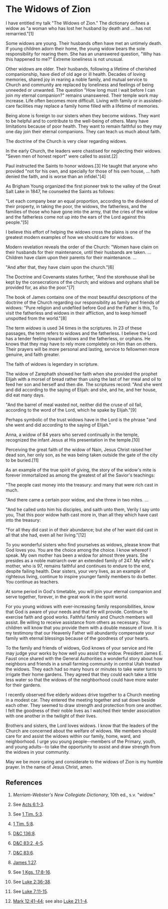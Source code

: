 # The Widows of Zion

I have entitled my talk "The Widows of Zion." The dictionary defines a widow
as "a woman who has lost her husband by death and ... has not remarried."[1]

Some widows are young. Their husbands often have met an untimely death. If
young children adorn their home, the young widow bears the sole responsibility
for rearing them. She has an unanswered question, "Why has this happened to
me?" Extreme loneliness is not unusual.

Other widows are older. Their husbands, following a lifetime of cherished
companionship, have died of old age or ill health. Decades of loving memories,
shared joy in rearing a noble family, and mutual service to Church and
community are replaced by loneliness and feelings of being unneeded or
unwanted. The question "How long must I wait before I can join my eternal
companion?" remains unanswered. Their temple work may increase. Life often
becomes more difficult. Living with family or in assisted-care facilities may
replace a family home filled with a lifetime of memories.

Being alone is foreign to our sisters when they become widows. They want to be
helpful and to contribute to the well-being of others. Many have limitations
because of poor health. They want to remain faithful so they may one day join
their eternal companions. They can teach us much about faith.

The doctrine of the Church is very clear regarding widows.

In the early Church, the leaders were chastised for neglecting their widows.
"Seven men of honest report" were called to assist.[2]

Paul instructed the Saints to honor widows.[3] He taught that anyone who
provided "not for his own, and specially for those of his own house, ... hath
denied the faith, and is worse than an infidel."[4]

As Brigham Young organized the first pioneer trek to the valley of the Great
Salt Lake in 1847, he counseled the Saints as follows:

"Let each company bear an equal proportion, according to the dividend of their
property, in taking the poor, the widows, the fatherless, and the families of
those who have gone into the army, that the cries of the widow and the
fatherless come not up into the ears of the Lord against this people."[5]

I believe this effort of helping the widows cross the plains is one of the
greatest modern examples of how we should care for widows.

Modern revelation reveals the order of the Church: "Women have claim on their
husbands for their maintenance, until their husbands are taken. ... Children
have claim upon their parents for their maintenance. ...

"And after that, they have claim upon the church."[6]

The Doctrine and Covenants states further, "And the storehouse shall be kept
by the consecrations of the church; and widows and orphans shall be provided
for, as also the poor."[7]

The book of James contains one of the most beautiful descriptions of the
doctrine of the Church regarding our responsibility as family and friends of
widows: "Pure religion and undefiled before God and the Father is this, To
visit the fatherless and widows in their affliction, and to keep himself
unspotted from the world."[8]

The term _widows_ is used 34 times in the scriptures. In 23 of these passages,
the term refers to widows and the fatherless. I believe the Lord has a tender
feeling toward widows and the fatherless, or orphans. He knows that they may
have to rely more completely on Him than on others. Their prayers will be more
personal and lasting, service to fellowmen more genuine, and faith greater.

The faith of widows is legendary in scripture.

The widow of Zarephath showed her faith when she provided the prophet Elijah
with a morsel of bread rather than using the last of her meal and oil to feed
her son and herself and then die. The scriptures record: "And she went and did
according to the saying of Elijah: and she, and he, and her house, did eat
many days.

"And the barrel of meal wasted not, neither did the cruse of oil fail,
according to the word of the Lord, which he spake by Elijah."[9]

Perhaps symbolic of the trust widows have in the Lord is the phrase "and she
went and did according to the saying of Elijah."

Anna, a widow of 84 years who served continually in the temple, recognized the
infant Jesus at His presentation in the temple.[10]

Perceiving the great faith of the widow of Nain, Jesus Christ raised her dead
son, her only son, as he was being taken outside the gate of the city to be
buried.[11]

As an example of the true spirit of giving, the story of the widow's mite is
forever immortalized as among the greatest of all the Savior's teachings:

"The people cast money into the treasury: and many that were rich cast in
much.

"And there came a certain poor widow, and she threw in two mites. ...

"And he called unto him his disciples, and saith unto them, Verily I say unto
you, That this poor widow hath cast more in, than all they which have cast
into the treasury:

"For all they did cast in of their abundance; but she of her want did cast in
all that she had, even all her living."[12]

To you wonderful sisters who find yourselves as widows, please know that God
loves you. You are the choice among the choice. I know whereof I speak. My own
mother has been a widow for almost three years. She presides as a noble
matriarch over an extended family of 247. My wife's mother, who is 97, remains
faithful and continues to endure to the end, despite failing health. Dear
sisters, your very lives, as an example of righteous living, continue to
inspire younger family members to do better. You continue as teachers.

At some period in God's timetable, you will join your eternal companion and
serve together, forever, in the great work in the spirit world.

For you young widows with ever-increasing family responsibilities, know that
God is aware of your needs and that He will provide. Continue to exercise
faith and good works. Faithful family and Church members will assist. Be
willing to receive assistance from others as necessary. Your children will
know that you provide them with a double measure of love. It is my testimony
that our Heavenly Father will abundantly compensate your family with eternal
blessings because of the goodness of your hearts.

To the family and friends of widows, God knows of your service and He may
judge your works by how well you assist the widow. President James E. Faust
once shared with the General Authorities a wonderful story about how neighbors
and friends in a small farming community in central Utah treated the widows.
They each had so many hours or minutes to take water turns to irrigate their
home gardens. They agreed that they could each take a little less water so
that the widows of the neighborhood could have more water for their gardens.

I recently observed five elderly widows drive together to a Church meeting in
a modest car. They entered the meeting together and sat down beside each
other. They seemed to draw strength and protection from one another. I felt
the goodness of their noble lives as I watched their tender association with
one another in the twilight of their lives.

Brothers and sisters, the Lord loves widows. I know that the leaders of the
Church are concerned about the welfare of widows. We members should care for
and assist the widows within our family, home, ward, and neighborhood. I urge
you young people--members of the Primary, youth, and young adults--to take the
opportunity to assist and draw strength from the widows in your community.

May we be more caring and considerate to the widows of Zion is my humble
prayer. In the name of Jesus Christ, amen.

## References

  1. _Merriam-Webster's New Collegiate Dictionary,_ 10th ed., s.v. "widow."

  2. See [Acts 6:1-3](https://www.lds.org/scriptures/nt/acts/6.1-3?lang=eng#0).

  3. See [1 Tim. 5:3](https://www.lds.org/scriptures/nt/1-tim/5.3?lang=eng#2).

  4. [1 Tim. 5:8](https://www.lds.org/scriptures/nt/1-tim/5.8?lang=eng#7).

  5. [D&amp;C 136:8](https://www.lds.org/scriptures/dc-testament/dc/136.8?lang=eng#7).

  6. [D&amp;C 83:2, 4-5](https://www.lds.org/scriptures/dc-testament/dc/83.2,4-5?lang=eng#1).

  7. [D&amp;C 83:6](https://www.lds.org/scriptures/dc-testament/dc/83.6?lang=eng#5).

  8. [James 1:27](https://www.lds.org/scriptures/nt/james/1.27?lang=eng#26).

  9. See [1 Kgs. 17:8-16](https://www.lds.org/scriptures/ot/1-kgs/17.8-16?lang=eng#7).

  10. See [Luke 2:36-38](https://www.lds.org/scriptures/nt/luke/2.36-38?lang=eng#35).

  11. See [Luke 7:11-15](https://www.lds.org/scriptures/nt/luke/7.11-15?lang=eng#10).

  12. [Mark 12:41-44](https://www.lds.org/scriptures/nt/mark/12.41-44?lang=eng#40); see also [Luke 21:1-4](https://www.lds.org/scriptures/nt/luke/21.1-4?lang=eng#0).


